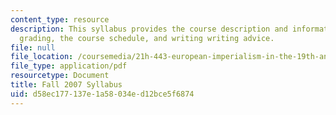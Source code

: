 ```yaml
---
content_type: resource
description: This syllabus provides the course description and information on requirements,
  grading, the course schedule, and writing writing advice.
file: null
file_location: /coursemedia/21h-443-european-imperialism-in-the-19th-and-20th-centuries-spring-2006/d58ec177137e1a58034ed12bce5f6874_MIT21H_443s06_syllf07.pdf
file_type: application/pdf
resourcetype: Document
title: Fall 2007 Syllabus
uid: d58ec177-137e-1a58-034e-d12bce5f6874
---
```

